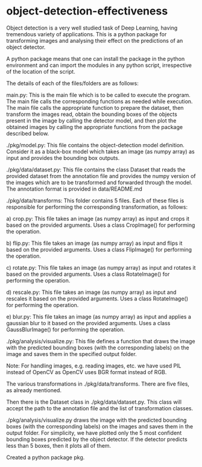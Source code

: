 # object-detection-effectiveness
Object detection is a very well studied task of Deep Learning, having tremendous variety of applications. This is a python package for transforming images and analysing their effect on the predictions of an object detector.

A python package means that one can install the package in the python environment and can import the modules in any python script, irrespective of the location of the script. 

The details of each of the files/folders are as follows:

main.py: This is the main file which is to be called to execute the program. The main file calls the corresponding functions as needed while execution. The main file calls the appropriate function to prepare the dataset, then transform the images read, obtain the bounding boxes of the objects present in the image by calling the detector model, and then plot the obtained images by calling the appropriate functions from the package described below.

./pkg/model.py: This file contains the object-detection model definition. Consider it as a black-box model which takes an image (as numpy array) as input and provides the bounding box outputs.
 
./pkg/data/dataset.py: This file contains the class Dataset that reads the provided dataset from the annotation file and provides the numpy version of the images which are to be transformed and forwarded through the model. The annotation format is provided in data/README.md

./pkg/data/transforms: This folder contains 5 files. Each of these files is responsible for performing the corresponding transformation, as follows:

a) crop.py: This file takes an image (as numpy array) as input and crops it based on the provided arguments. Uses a class CropImage() for performing the operation.

b) flip.py: This file takes an image (as numpy array) as input and flips it based on the provided arguments. Uses a class FlipImage() for performing the operation.
 
c) rotate.py: This file takes an image (as numpy array) as input and rotates it based on the provided arguments. Uses a class RotateImage() for performing the operation.
 
d) rescale.py: This file takes an image (as numpy array) as input and rescales it based on the provided arguments. Uses a class RotateImage() for performing the operation.

e) blur.py: This file takes an image (as numpy array) as input and applies a gaussian blur to it based on the provided arguments. Uses a class GaussBlurImage() for performing the operation.

./pkg/analysis/visualize.py: This file defines a function that draws the image with the predicted bounding boxes (with the corresponding labels) on the image and saves them in the specified output folder.


Note: For handling images, e.g. reading images, etc. we have used PIL instead of OpenCV as OpenCV uses BGR format instead of RGB.

The various transformations in ./pkg/data/transforms. There are five files, as already mentioned. 

Then there is the Dataset class in ./pkg/data/dataset.py. This class will accept the path to the annotation file and the list of transformation classes. 

./pkg/analysis/visualize.py draws the image with the predicted bounding boxes (with the corresponding labels) on the images and saves them in the output folder. For simplicity, we have plotted only the 5 most confident bounding boxes predicted by the object detector. If the detector predicts less than 5 boxes, then it plots all of them.

Created a python package pkg.
